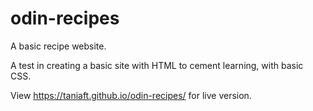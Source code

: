 # odin-recipes
A basic recipe website.

A test in creating a basic site with HTML to cement learning, with basic CSS.

View https://taniaft.github.io/odin-recipes/ for live version.
